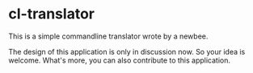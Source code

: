 # cl-translator
This is a simple commandline translator wrote by a newbee.

The design of this application is only in discussion now. So your idea is welcome. What's more, you can also contribute to this application.
